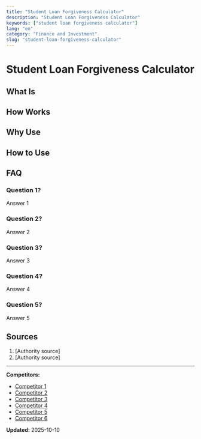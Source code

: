 ```yaml
---
title: "Student Loan Forgiveness Calculator"
description: "Student Loan Forgiveness Calculator"
keywords: ["student loan forgiveness calculator"]
lang: "en"
category: "Finance and Investment"
slug: "student-loan-forgiveness-calculator"
---
```


# Student Loan Forgiveness Calculator

<!-- TODO: Add introduction -->

## What Is

<!-- TODO: Explain what this calculator does -->

## How Works

<!-- TODO: Explain methodology -->

## Why Use

<!-- TODO: List benefits -->

## How to Use

<!-- TODO: Step-by-step guide -->

## FAQ

### Question 1?
Answer 1

### Question 2?
Answer 2

### Question 3?
Answer 3

### Question 4?
Answer 4

### Question 5?
Answer 5

## Sources

1. [Authority source]
2. [Authority source]

---

**Competitors:**
- [Competitor 1](https://studentaid.gov/loan-simulator)
- [Competitor 2](https://www.studentloanplanner.com/public-service-loan-forgiveness-pslf-calculator/)
- [Competitor 3](https://accounts.equitable.com/slf/?app=public)
- [Competitor 4](https://www.calculator.net/student-loan-calculator.html)
- [Competitor 5](https://www.lendingtree.com/student/public-service-loan-forgiveness-calculator/)
- [Competitor 6](https://studentloans.gov/myDirectLoan/mobile/repayment/repaymentEstimator.action)

**Updated:** 2025-10-10
